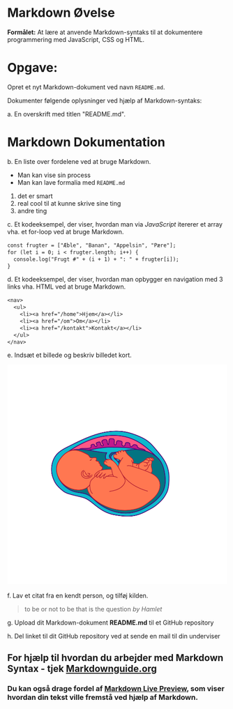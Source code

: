 # Markdown Øvelse

**Formålet:**
At lære at anvende Markdown-syntaks til at dokumentere programmering med JavaScript, CSS og HTML.

# Opgave:

Opret et nyt Markdown-dokument ved navn `README.md`.

Dokumenter følgende oplysninger ved hjælp af Markdown-syntaks:

a. En overskrift med titlen "README.md".

# Markdown Dokumentation

b. En liste over fordelene ved at bruge Markdown.

- Man kan vise sin process
- Man kan lave formalia med `README.md`

1. det er smart
2. real cool til at kunne skrive sine ting
3. andre ting
   
c. Et kodeeksempel, der viser, hvordan man via *JavaScript* itererer et array vha. et for-loop ved at bruge Markdown.

```
const frugter = ["Æble", "Banan", "Appelsin", "Pære"];
for (let i = 0; i < frugter.length; i++) {
  console.log("Frugt #" + (i + 1) + ": " + frugter[i]);
}
```

d. Et kodeeksempel, der viser, hvordan man opbygger en navigation med 3 links vha. HTML ved at bruge Markdown.

```
<nav>
  <ul>
    <li><a href="/home">Hjem</a></li>
    <li><a href="/om">Om</a></li>
    <li><a href="/kontakt">Kontakt</a></li>
  </ul>
</nav>
```

e. Indsæt et billede og beskriv billedet kort.

![Baby i moderkage](baby-med-moderkage.png)

f. Lav et citat fra en kendt person, og tilføj kilden.
> to be or not to be that is the question *by Hamlet*

g. Upload dit Markdown-dokument **README.md** til et GitHub repository 

h. Del linket til dit GitHub repository ved at sende en mail til din underviser


## For hjælp til hvordan du arbejder med Markdown Syntax - tjek [Markdownguide.org](https://www.markdownguide.org/basic-syntax/) 

### Du kan også drage fordel af [Markdown Live Preview](https://markdownlivepreview.com/), som viser hvordan din tekst ville fremstå ved hjælp af Markdown.
